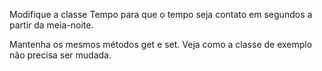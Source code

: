 Modifique a classe Tempo para que o tempo seja contato em segundos a partir da meia-noite.

Mantenha os mesmos métodos get e set. Veja como a classe de exemplo não precisa ser mudada.